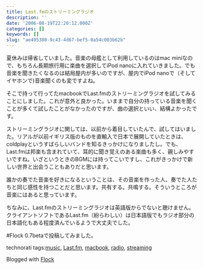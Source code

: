 ```yaml
---
title: Last.fmのストリーミングラジオ
description: ''
date: '2006-08-19T22:20:12.000Z'
categories: []
keywords: []
slug: "ae495380-9c43-4d67-bef5-0a54c003b62b"
---
```

夏休みは帰省していました。音楽の母艦として利用しているのはmac miniなので、もちろん長期旅行用に楽曲を選択してiPod nanoに入れていきました。でも音楽を聞きたくなるのは結局屋内が多いのですが、屋内でiPod nanoで（そしてイヤホンで)音楽聞くのも変ですよね。  
  
そこで持って行ってたmacbookでLast.fmのストリーミングラジオを試してみることにしました。これが意外と良かった。いままで自分の持っている音楽を聞くことが多くて試したことがなかったのですが、曲の選択といい、結構よかったです。

ストリーミングラジオに関しては、以前から着目していたんで、試してはいました。リアルが以前イギリス版のものを直輸入で日本で展開していたときは、coldplayというすばらしいバンドを知るきっかけになりましたし。でも、Last.fmは邦楽も含まれていて、耳的に聞き覚えのある楽曲も多く、親しみやすいですね。いざというときのBGMには持ってこいですし、これがきっかけで新しい世界と出会うこともありだと思います。

誰かの奏でた音楽を好きになるということは、その音楽を作った人、奏でた人たちと同じ感性を持つことだと思います。共有する。共鳴する。そういうところが音楽にはあると思っています。

ちなみに、Last.fmのストリーミングラジオは英語版からでないと聴けません。クライアントソフトであるLast.fm（紛らわしい）は日本語版でもラジオ部分の日本語化もある程度済んでいるようで大丈夫でした。

#Flock 0.7betaで投稿してみました。

technorati tags:[music](http://technorati.com/tag/music), [Last.fm](http://technorati.com/tag/Last.fm), [macbook](http://technorati.com/tag/macbook), [radio](http://technorati.com/tag/radio), [streaming](http://technorati.com/tag/streaming)

Blogged with [Flock](http://www.flock.com "Flock")